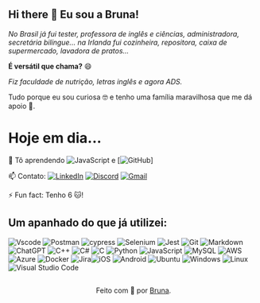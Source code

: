 ## Hi there 👋 Eu sou a Bruna!
_No Brasil já fui tester, professora de inglês e ciências, administradora, secretária bilíngue... na Irlanda fui cozinheira, repositora, caixa de supermercado, lavadora de pratos..._

**É versátil que chama?** 😄

_Fiz faculdade de nutrição, letras inglês e agora ADS._ 

Tudo porque eu sou curiosa 🤓 e tenho uma família maravilhosa que me dá apoio 🤗. 

# Hoje em dia...

🌱 Tô aprendendo  ![JavaScript](https://img.shields.io/badge/JavaScript-F7DF1E?style=for-the-badge&logo=javascript&logoColor=black) e [![GitHub](https://img.shields.io/badge/GitHub-000?style=for-the-badge&logo=github&logoColor=30A3DC)]

📫 Contato: [![LinkedIn](https://img.shields.io/badge/LinkedIn-0077B5?style=for-the-badge&logo=linkedin&logoColor=white)](https://www.linkedin.com/in/msmoserbru/) [![Discord](https://img.shields.io/badge/Discord-7289DA?style=for-the-badge&logo=discord&logoColor=white)](https://discord.com/channels/@moser_74633/) [![Gmail](https://img.shields.io/badge/Gmail-333333?style=for-the-badge&logo=gmail&logoColor=red)](mailto:contactms.moser@gmail.com)

⚡ Fun fact: Tenho 6 🐱!

## Um apanhado do que já utilizei:

![Vscode](https://img.shields.io/badge/Vscode-007ACC?style=for-the-badge&logo=visual-studio-code&logoColor=white) ![Postman](https://img.shields.io/badge/Postman-FF6C37.svg?style=for-the-badge&logo=Postman&logoColor=white) ![cypress](https://img.shields.io/badge/-cypress-%23E5E5E5?style=for-the-badge&logo=cypress&logoColor=058a5e) ![Selenium](https://img.shields.io/badge/-selenium-%43B02A?style=for-the-badge&logo=selenium&logoColor=white) ![Jest](https://img.shields.io/badge/-jest-%23C21325?style=for-the-badge&logo=jest&logoColor=white) ![Git](https://img.shields.io/badge/GIT-E44C30?style=for-the-badge&logo=git&logoColor=white)  ![Markdown](https://img.shields.io/badge/Markdown-000?style=for-the-badge&logo=markdown) ![ChatGPT](https://img.shields.io/badge/chatGPT-74aa9c?style=for-the-badge&logo=openai&logoColor=white) ![C++](https://img.shields.io/badge/C%2B%2B-00599C?style=for-the-badge&logo=c%2B%2B&logoColor=white) ![C#](https://img.shields.io/badge/C%23-239120?style=for-the-badge&logo=c-sharp&logoColor=white) ![C](https://img.shields.io/badge/C-00599C?style=for-the-badge&logo=c&logoColor=white) ![Python](https://img.shields.io/badge/python-3670A0?style=for-the-badge&logo=python&logoColor=ffdd54) ![JavaScript](https://img.shields.io/badge/JavaScript-F7DF1E?style=for-the-badge&logo=javascript&logoColor=black) ![MySQL](https://img.shields.io/badge/MySQL-00000F?style=for-the-badge&logo=mysql&logoColor=white) ![AWS](https://img.shields.io/badge/AWS-000.svg?style=for-the-badge&logo=amazon-aws&logoColor=white) ![Azure](https://img.shields.io/badge/Azure-blue?style=for-the-badge&logo=microsoft%20azure&logoColor=blue&labelColor=FFFFFF&link=https%3A%2F%2Fimages.app.goo.gl%2FK7PN1jYJd57x4q7A8) ![Docker](https://img.shields.io/badge/docker-%230db7ed.svg?style=for-the-badge&logo=docker&logoColor=white) ![Jira](https://img.shields.io/badge/jira-%230A0FFF.svg?style=for-the-badge&logo=jira&logoColor=white)![iOS](https://img.shields.io/badge/iOS-000000?style=for-the-badge&logo=ios&logoColor=white) ![Android](https://img.shields.io/badge/Android-3DDC84?style=for-the-badge&logo=android&logoColor=white) ![Ubuntu](https://img.shields.io/badge/Ubuntu-35495E?style=for-the-badge&logo=ubuntu&logoColor=2CA5E0) ![Windows](https://img.shields.io/badge/Windows-000?style=for-the-badge&logo=windows&logoColor=2CA5E0) ![Linux](https://img.shields.io/badge/Linux-000?style=for-the-badge&logo=linux&logoColor=FCC624) ![Visual Studio Code](https://img.shields.io/badge/Visual%20Studio%20Code-0078d7.svg?style=for-the-badge&logo=visual-studio-code&logoColor=white) 
 
 
##
<div align="center">Feito com 💜 por <a href="https://linkedin/msmoserbru">Bruna</a>.</div>





<!--
**msmoserbru/msmoserbru** is a ✨ _special_ ✨ repository because its `README.md` (this file) appears on your GitHub profile.

Here are some ideas to get you started:

- 🔭 I’m currently working on ...
- 🌱 I’m currently learning ...
- 👯 I’m looking to collaborate on ...
- 🤔 I’m looking for help with ...
- 💬 Ask me about ...
- 📫 How to reach me: ...
- 😄 Pronouns: ...
- ⚡ Fun fact: ...
-->
